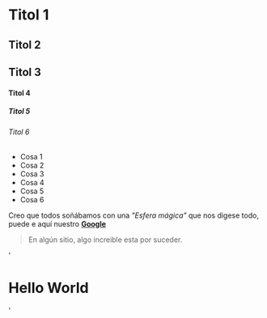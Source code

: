 # Titol 1
## Titol 2
## Titol 3
#### Titol 4
##### Titol 5
###### Titol 6

- Cosa 1
- Cosa 2
- Cosa 3
- Cosa 4
- Cosa 5
- Cosa 6

Creo que todos soñábamos con una _"Esfera mágica"_ que nos digese todo, puede e aquí nuestro [**Google**](www.google.com)

>En algún sitio, algo increible esta por suceder.


'<div class="row">
  <div class="col-md-6 col-md-offset-3">
    <h1>Hello World</h1>
  </div>
</div>'
